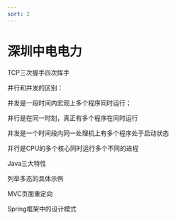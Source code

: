 ```yaml
---
sort: 2
---
```


# 深圳中电电力

TCP三次握手四次挥手

并行和并发的区别：

并发是一段时间内宏观上多个程序同时运行；

并行是在同一时刻，真正有多个程序在同时运行

并发是一个时间段内同一处理机上有多个程序处于启动状态

并行是CPU的多个核心同时运行多个不同的进程



Java三大特性

列举多态的具体示例



MVC页面重定向



Spring框架中的设计模式

